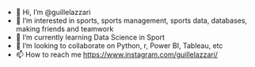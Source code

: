 - 👋 Hi, I’m @guillelazzari
- 👀 I’m interested in sports, sports management, sports data, databases, making friends and teamwork
- 🌱 I’m currently learning Data Science in Sport
- 💞️ I’m looking to collaborate on Python, r, Power BI, Tableau, etc 
- 📫 How to reach me https://www.instagram.com/guillelazzari/

<!---
guillelazzari/guillelazzari is a ✨ special ✨ repository because its `README.md` (this file) appears on your GitHub profile.
You can click the Preview link to take a look at your changes.
--->
